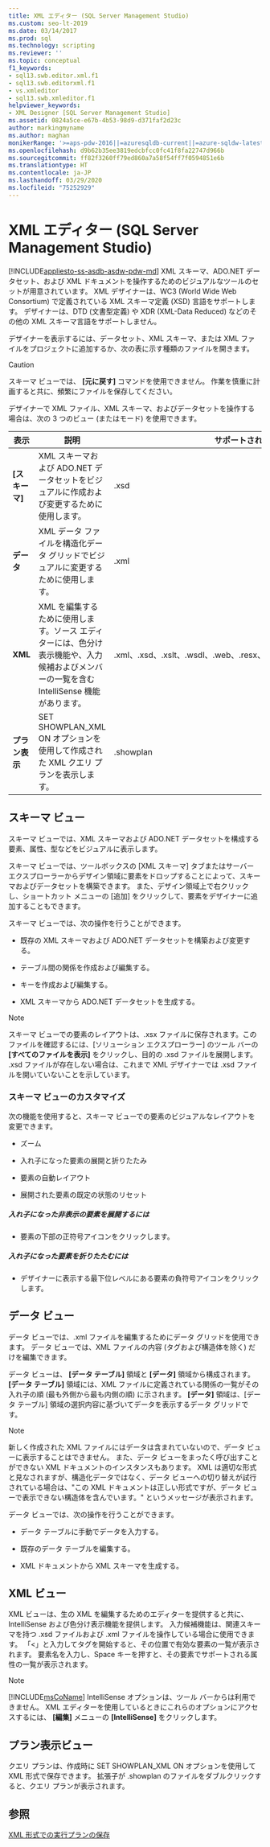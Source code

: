 ```yaml
---
title: XML エディター (SQL Server Management Studio)
ms.custom: seo-lt-2019
ms.date: 03/14/2017
ms.prod: sql
ms.technology: scripting
ms.reviewer: ''
ms.topic: conceptual
f1_keywords:
- sql13.swb.editor.xml.f1
- sql13.swb.editorxml.f1
- vs.xmleditor
- sql13.swb.xmleditor.f1
helpviewer_keywords:
- XML Designer [SQL Server Management Studio]
ms.assetid: 0824a5ce-e67b-4b53-98d9-d371faf2d23c
author: markingmyname
ms.author: maghan
monikerRange: '>=aps-pdw-2016||=azuresqldb-current||=azure-sqldw-latest||>=sql-server-2016||=sqlallproducts-allversions||>=sql-server-linux-2017||=azuresqldb-mi-current'
ms.openlocfilehash: d9b62b35ee3819edcbfcc0fc41f8fa22747d966b
ms.sourcegitcommit: ff82f3260ff79ed860a7a58f54ff7f0594851e6b
ms.translationtype: HT
ms.contentlocale: ja-JP
ms.lasthandoff: 03/29/2020
ms.locfileid: "75252929"
---
```

# <a name="xml-editor-sql-server-management-studio"></a>XML エディター (SQL Server Management Studio)
[!INCLUDE[appliesto-ss-asdb-asdw-pdw-md](../../includes/appliesto-ss-asdb-asdw-pdw-md.md)]
  XML スキーマ、ADO.NET データセット、および XML ドキュメントを操作するためのビジュアルなツールのセットが用意されています。 XML デザイナーは、WC3 (World Wide Web Consortium) で定義されている XML スキーマ定義 (XSD) 言語をサポートします。 デザイナーは、DTD (文書型定義) や XDR (XML-Data Reduced) などのその他の XML スキーマ言語をサポートしません。  
  
 デザイナーを表示するには、データセット、XML スキーマ、または XML ファイルをプロジェクトに追加するか、次の表に示す種類のファイルを開きます。  
  
> [!CAUTION]  
>  スキーマ ビューでは、 **[元に戻す]** コマンドを使用できません。 作業を慎重に計画すると共に、頻繁にファイルを保存してください。  
  
 デザイナーで XML ファイル、XML スキーマ、およびデータセットを操作する場合は、次の 3 つのビュー (またはモード) を使用できます。  
  
|表示|説明|サポートされるファイルの種類|  
|----------|-----------------|--------------------------|  
|**[スキーマ]**|XML スキーマおよび ADO.NET データセットをビジュアルに作成および変更するために使用します。|.xsd|  
|**データ**|XML データ ファイルを構造化データ グリッドでビジュアルに変更するために使用します。|.xml|  
|**XML**|XML を編集するために使用します。ソース エディターには、色分け表示機能や、入力候補およびメンバーの一覧を含む IntelliSense 機能があります。|.xml、.xsd、.xslt、.wsdl、.web、.resx、.tdl、.wsf、.hta、.disco、.vsdisco、.config|  
|**プラン表示**|SET SHOWPLAN_XML ON オプションを使用して作成された XML クエリ プランを表示します。|.showplan|  
  
## <a name="schema-view"></a>スキーマ ビュー  
 スキーマ ビューでは、XML スキーマおよび ADO.NET データセットを構成する要素、属性、型などをビジュアルに表示します。  
  
 スキーマ ビューでは、ツールボックスの [XML スキーマ] タブまたはサーバー エクスプローラーからデザイン領域に要素をドロップすることによって、スキーマおよびデータセットを構築できます。 また、デザイン領域上で右クリックし、ショートカット メニューの [追加] をクリックして、要素をデザイナーに追加することもできます。  
  
 スキーマ ビューでは、次の操作を行うことができます。  
  
-   既存の XML スキーマおよび ADO.NET データセットを構築および変更する。  
  
-   テーブル間の関係を作成および編集する。  
  
-   キーを作成および編集する。  
  
-   XML スキーマから ADO.NET データセットを生成する。  
  
> [!NOTE]  
>  スキーマ ビューでの要素のレイアウトは、.xsx ファイルに保存されます。このファイルを確認するには、[ソリューション エクスプローラー] のツール バーの **[すべてのファイルを表示]** をクリックし、目的の .xsd ファイルを展開します。 .xsd ファイルが存在しない場合は、これまで XML デザイナーでは .xsd ファイルを開いていないことを示しています。  
  
### <a name="customizing-schema-view"></a>スキーマ ビューのカスタマイズ  
 次の機能を使用すると、スキーマ ビューでの要素のビジュアルなレイアウトを変更できます。  
  
-   ズーム  
  
-   入れ子になった要素の展開と折りたたみ  
  
-   要素の自動レイアウト  
  
-   展開された要素の既定の状態のリセット  
  
##### <a name="to-expand-hidden-nested-elements"></a>入れ子になった非表示の要素を展開するには  
  
-   要素の下部の正符号アイコンをクリックします。  
  
##### <a name="to-collapse-nested-elements"></a>入れ子になった要素を折りたたむには  
  
-   デザイナーに表示する最下位レベルにある要素の負符号アイコンをクリックします。  
  
## <a name="data-view"></a>データ ビュー  
 データ ビューでは、.xml ファイルを編集するためにデータ グリッドを使用できます。 データ ビューでは、XML ファイルの内容 (タグおよび構造体を除く) だけを編集できます。  
  
 データ ビューは、 **[データ テーブル]** 領域と **[データ]** 領域から構成されます。 **[データ テーブル]** 領域には、XML ファイルに定義されている関係の一覧がその入れ子の順 (最も外側から最も内側の順) に示されます。 **[データ]** 領域は、[データ テーブル] 領域の選択内容に基づいてデータを表示するデータ グリッドです。  
  
> [!NOTE]  
>  新しく作成された XML ファイルにはデータは含まれていないので、データ ビューに表示することはできません。 また、データ ビューをまったく呼び出すことができない XML ドキュメントのインスタンスもあります。 XML は適切な形式と見なされますが、構造化データではなく、データ ビューへの切り替えが試行されている場合は、"この XML ドキュメントは正しい形式ですが、データ ビューで表示できない構造体を含んでいます。" というメッセージが表示されます。  
  
 データ ビューでは、次の操作を行うことができます。  
  
-   データ テーブルに手動でデータを入力する。  
  
-   既存のデータ テーブルを編集する。  
  
-   XML ドキュメントから XML スキーマを生成する。  
  
## <a name="xml-view"></a>XML ビュー  
 XML ビューは、生の XML を編集するためのエディターを提供すると共に、IntelliSense および色分け表示機能を提供します。 入力候補機能は、関連スキーマを持つ .xsd ファイルおよび .xml ファイルを操作している場合に使用できます。 「<」と入力してタグを開始すると、その位置で有効な要素の一覧が表示されます。 要素名を入力し、Space キーを押すと、その要素でサポートされる属性の一覧が表示されます。  
  
> [!NOTE]  
>  [!INCLUDE[msCoName](../../includes/msconame-md.md)] IntelliSense オプションは、ツール バーからは利用できません。 XML エディターを使用しているときにこれらのオプションにアクセスするには、 **[編集]** メニューの **[IntelliSense]** をクリックします。  
  
## <a name="showplan-view"></a>プラン表示ビュー  
 クエリ プランは、作成時に SET SHOWPLAN_XML ON オプションを使用して XML 形式で保存できます。 拡張子が .showplan のファイルをダブルクリックすると、クエリ プランが表示されます。  
  
## <a name="see-also"></a>参照  
 [XML 形式での実行プランの保存](../../relational-databases/performance/save-an-execution-plan-in-xml-format.md)  
  
  
